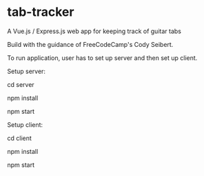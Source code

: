 # tab-tracker
A Vue.js / Express.js web app for keeping track of guitar tabs

Build with the guidance of FreeCodeCamp's Cody Seibert.

To run application, user has to set up server and then set up client.

Setup server: 

cd server 

npm install 

npm start 


Setup client: 

cd client 

npm install 

npm start 
